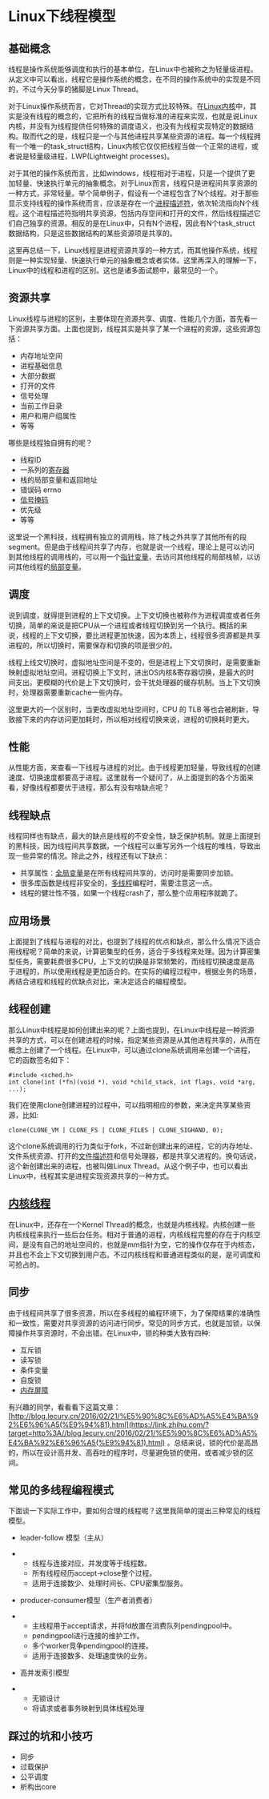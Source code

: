 # Linux下线程模型

## **基础概念**

线程是操作系统能够调度和执行的基本单位，在Linux中也被称之为轻量级进程。从定义中可以看出，线程它是操作系统的概念，在不同的操作系统中的实现是不同的，不过今天分享的猪脚是Linux Thread。

对于Linux操作系统而言，它对Thread的实现方式比较特殊。在[Linux内核](https://www.zhihu.com/search?q=Linux内核&search_source=Entity&hybrid_search_source=Entity&hybrid_search_extra={"sourceType"%3A"article"%2C"sourceId"%3A57349087})中，其实是没有线程的概念的，它把所有的线程当做标准的进程来实现，也就是说Linux内核，并没有为线程提供任何特殊的调度语义，也没有为线程实现特定的数据结构。取而代之的是，线程只是一个与其他进程共享某些资源的进程。每一个线程拥有一个唯一的task_struct结构，Linux内核它仅仅把线程当做一个正常的进程，或者说是轻量级进程，LWP(Lightweight processes)。

对于其他的操作系统而言，比如windows，线程相对于进程，只是一个提供了更加轻量、快速执行单元的抽象概念。对于Linux而言，线程只是进程间共享资源的一种方式，非常轻量。举个简单例子，假设有一个进程包含了N个线程。对于那些显示支持线程的操作系统而言，应该是存在一个[进程描述符](https://www.zhihu.com/search?q=进程描述符&search_source=Entity&hybrid_search_source=Entity&hybrid_search_extra={"sourceType"%3A"article"%2C"sourceId"%3A57349087})，依次轮流指向N个线程。这个进程描述符指明共享资源，包括内存空间和打开的文件，然后线程描述它们自己独享的资源。相反的是在Linux中，只有N个进程，因此有N个task_struct数据结构，只是这些数据结构的某些资源项是共享的。

这里再总结一下，Linux线程是进程资源共享的一种方式，而其他操作系统，线程则是一种实现轻量、快速执行单元的抽象概念或者实体。这里再深入的理解一下，Linux中的线程和进程的区别。这也是诸多面试题中，最常见的一个。

## **资源共享**

Linux线程与进程的区别，主要体现在资源共享、调度、性能几个方面，首先看一下资源共享方面。上面也提到，线程其实是共享了某一个进程的资源，这些资源包括：

- 内存地址空间
- 进程基础信息
- 大部分数据
- 打开的文件
- 信号处理
- 当前工作目录
- 用户和用户组属性
- 等等

哪些是线程独自拥有的呢？

- 线程ID
- 一系列的[寄存器](https://www.zhihu.com/search?q=寄存器&search_source=Entity&hybrid_search_source=Entity&hybrid_search_extra={"sourceType"%3A"article"%2C"sourceId"%3A57349087})
- 栈的局部变量和返回地址
- 错误码 errno
- [信号掩码](https://www.zhihu.com/search?q=信号掩码&search_source=Entity&hybrid_search_source=Entity&hybrid_search_extra={"sourceType"%3A"article"%2C"sourceId"%3A57349087})
- 优先级
- 等等

这里说一个黑科技，线程拥有独立的调用栈，除了栈之外共享了其他所有的段segment。但是由于线程间共享了内存，也就是说一个线程，理论上是可以访问到其他线程的调用栈的，可以用一个[指针变量](https://www.zhihu.com/search?q=指针变量&search_source=Entity&hybrid_search_source=Entity&hybrid_search_extra={"sourceType"%3A"article"%2C"sourceId"%3A57349087})，去访问其他线程的局部栈帧，以访问其他线程的[局部变量](https://www.zhihu.com/search?q=局部变量&search_source=Entity&hybrid_search_source=Entity&hybrid_search_extra={"sourceType"%3A"article"%2C"sourceId"%3A57349087})。

## **调度**

说到调度，就得提到进程的上下文切换。上下文切换也被称作为进程调度或者任务切换，简单的来说是把CPU从一个进程或者线程切换到另一个执行。概括的来说，线程的上下文切换，要比进程更加快速，因为本质上，线程很多资源都是共享进程的，所以切换时，需要保存和切换的项是很少的。

线程上线文切换时，虚拟地址空间是不变的，但是进程上下文切换时，是需要重新映射虚拟地址空间。进程切换上下文时，进出OS内核&寄存器切换，是最大的时间支出。更模糊的代价是上下文切换时，会干扰处理器的缓存机制。当上下文切换时，处理器需要重新cache一些内存。

这里更大的一个区别时，当更改虚拟地址空间时，CPU 的 TLB 等也会被刷新，导致接下来的内存访问更加耗时，所以相对线程切换来说，进程的切换耗时更大。

## **性能**

从性能方面，来查看一下线程与进程的对比。由于线程更加轻量，导致线程的创建速度、切换速度都要高于进程。这里就有一个疑问了，从上面提到的各个方面来看，好像线程都要优于进程，那么有没有啥缺点呢？

## **线程缺点**

线程同样也有缺点，最大的缺点是线程的不安全性，缺乏保护机制。就是上面提到的黑科技，因为线程间共享数据，一个线程可以重写另外一个线程的堆栈，导致出现一些异常的情况。除此之外，线程还有以下缺点：

- 共享属性：[全局变量](https://www.zhihu.com/search?q=全局变量&search_source=Entity&hybrid_search_source=Entity&hybrid_search_extra={"sourceType"%3A"article"%2C"sourceId"%3A57349087})是在所有线程间共享的，访问时是需要同步加锁。
- 很多库函数是线程非安全的，[多线程](https://www.zhihu.com/search?q=多线程&search_source=Entity&hybrid_search_source=Entity&hybrid_search_extra={"sourceType"%3A"article"%2C"sourceId"%3A57349087})编程时，需要注意这一点。
- 线程的健壮性不强，如果一个线程crash了，那么整个应用程序就跪了。

## **应用场景**

上面提到了线程与进程的对比，也提到了线程的优点和缺点，那么什么情况下适合用线程呢？简单的来说，计算密集型的任务，适合于多线程来处理。因为计算密集型任务，需要耗费很多CPU，上下文的切换是非常频繁的，而线程切换速度是高于进程的，所以使用线程是更加适合的。在实际的编程过程中，根据业务的场景，再结合进程和线程的优缺点对比，来决定适合的编程模型。

## **线程创建**

那么Linux中线程是如何创建出来的呢？上面也提到，在Linux中线程是一种资源共享的方式，可以在创建进程的时候，指定某些资源是从其他进程共享的，从而在概念上创建了一个线程。在Linux中，可以通过clone系统调用来创建一个进程，它的函数签名如下：

```text
#include <sched.h>
int clone(int (*fn)(void *), void *child_stack, int flags, void *arg, ...);
```

我们在使用clone创建进程的过程中，可以指明相应的参数，来决定共享某些资源，比如:

```text
clone(CLONE_VM | CLONE_FS | CLONE_FILES | CLONE_SIGHAND, 0);
```

这个clone系统调用的行为类似于fork，不过新创建出来的进程，它的内存地址、文件系统资源、打开的[文件描述符](https://www.zhihu.com/search?q=文件描述符&search_source=Entity&hybrid_search_source=Entity&hybrid_search_extra={"sourceType"%3A"article"%2C"sourceId"%3A57349087})和信号处理器，都是共享父进程的。换句话说，这个新创建出来的进程，也被叫做Linux Thread。从这个例子中，也可以看出Linux中，线程其实是进程实现资源共享的一种方式。

## **[内核线程](https://www.zhihu.com/search?q=内核线程&search_source=Entity&hybrid_search_source=Entity&hybrid_search_extra={"sourceType"%3A"article"%2C"sourceId"%3A57349087})**

在Linux中，还存在一个Kernel Thread的概念，也就是内核线程。内核创建一些内核线程来执行一些后台任务。相对于普通的进程，内核线程完整的存在于内核空间，是没有自己的地址空间的，也就是mm指针为空，它的操作仅存在于内核态，并且也不会上下文切换到用户态。不过内核线程和普通进程类似的是，是可调度和可抢占的。

## **同步**

由于线程间共享了很多资源，所以在多线程的编程环境下，为了保障结果的准确性和一致性，需要对共享资源的访问进行同步。常见的同步方式，也就是加锁，以保障操作共享资源时，不会出错。在Linux中，锁的种类大致有四种:

- 互斥锁
- 读写锁
- 条件变量
- 自旋锁
- [内存屏障](https://www.zhihu.com/search?q=内存屏障&search_source=Entity&hybrid_search_source=Entity&hybrid_search_extra={"sourceType"%3A"article"%2C"sourceId"%3A57349087})

有兴趣的同学，看看看下这篇文章：[http://blog.lecury.cn/2016/02/21/%E5%90%8C%E6%AD%A5%E4%BA%92%E6%96%A5(%E9%94%81).html](https://link.zhihu.com/?target=http%3A//blog.lecury.cn/2016/02/21/%E5%90%8C%E6%AD%A5%E4%BA%92%E6%96%A5(%E9%94%81).html) 。总结来说，锁的代价是高昂的，所以在设计高并发、高吞吐的程序时，尽量避免锁的使用，或者减少锁的区间。

## **常见的多线程编程模式**

下面谈一下实际工作中，要如何合理的线程呢？这里我简单的提出三种常见的线程模型。

- leader-follow 模型（主从）

- - 线程与连接对应，并发度等于线程数。
  - 所有线程经历accept->close整个过程。
  - 适用于连接数少、处理时间长、CPU密集型服务。

- producer-consumer模型（生产者消费者）

- - 主线程用于accept请求，并将fd放置在消费队列pendingpool中。
  - pendingpool进行连接的维护工作。
  - 多个worker竞争pendingpool的连接。
  - 适用于连接数多、处理速度快的业务。

- 高并发索引模型

- - 无锁设计
  - 将请求或者事务映射到具体线程处理

## **踩过的坑和小技巧**

- 同步
- 过载保护
- 公平调度
- 析构出core
